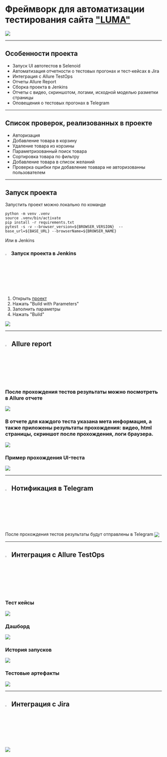 # Фреймворк для автоматизации тестирования сайта  ["LUMA"](https://magento.softwaretestingboard.com/) 

<img align="center" src="https://github.com/Lexzender/luma_UI_test_framework/blob/main/luma_UI_test_framework/pictures/pqJTNJvc6e.png" />

---

## Особенности проекта
* Запуск UI автотестов в Selenoid
* Автоматизация отчетности о тестовых прогонах и тест-кейсах в Jira
* Интеграция с Allure TestOps
* Отчеты Allure Report
* Сборка проекта в Jenkins
* Отчеты с видео, скриншотом, логами, исходной моделью разметки страницы
* Оповещения о тестовых прогонах в Telegram
---
## Список проверок, реализованных в проекте
* Авторизация
* Добавление товара в корзину
* Удаление товара из корзины
* Параметризованный  поиск товара
* Сортировка товара по фильтру
* Добавление товара в список желаний
* Проверка ошибки при добавление тоавара не авторизованны пользователем

 ---
## Запуск проекта
Запустить проект можно локально по команде

```
python -m venv .venv
source .venv/bin/activate
pip install -r requirements.txt
pytest -s -v --browser_version=${BROWSER_VERSION}  --base_url=${BASE_URL} --browserName=${BROWSER_NAME}
```
Или в Jenkins

### <code><img width="3%" title="Jenkins" src="https://github.com/Lexzender/Lexzender/blob/main/images/jenkins-original.svg"></code> Запуск проекта в Jenkins

1) Открыть [проект](https://jenkins.autotests.cloud/job/luma_UI_test_framework/)
2) Нажать "Build with Parameters"
3) Заполнить параметры 
4) Нажать "Build"
<img align="center" src="https://github.com/Lexzender/luma_UI_test_framework/blob/main/luma_UI_test_framework/pictures/jenkins.png" />

---

## <code><img width="3%" title="Allure_Report" src="https://github.com/Lexzender/Lexzender/blob/main/images/Allure_Report.png"></code> Allure report
### После прохождения тестов результаты можно посмотреть в Allure отчете
<img align="center" src="https://github.com/Lexzender/luma_UI_test_framework/blob/main/luma_UI_test_framework/pictures/ALLURE%20REPORT.png" />

### В отчете для каждого теста указана мета информация, а также приложены результаты прохождения: видео, html страницы, скриншот после прохождения, логи браузера.
<img align="center" src="https://github.com/Lexzender/luma_UI_test_framework/blob/main/luma_UI_test_framework/pictures/allure_Behaviors.png" />

### Пример прохождения UI-теста
<img align="center" src="https://github.com/Lexzender/luma_UI_test_framework/blob/main/luma_UI_test_framework/pictures/UI_TEST.gif" />

---
## <code><img width="3%" title="Telegram" src="https://github.com/Lexzender/Lexzender/blob/main/images/tg.png"></code> Нотификация в Telegram
После прохождения тестов результаты будут отправлены в Telegram
<img align="center" src="https://github.com/Lexzender/luma_UI_test_framework/blob/main/luma_UI_test_framework/pictures/Telegram_mF4OU8TK9I.png" />

---
## <code><img width="3%" title="AllureTestOps.png" src="https://github.com/Lexzender/Lexzender/blob/main/images/AllureTestOps.png"></code> Интеграция с Allure TestOps
### Тест кейсы
<img align="center" src="https://github.com/Lexzender/luma_UI_test_framework/blob/main/luma_UI_test_framework/pictures/test%20cases.png" />

### Дашборд
<img align="center" src="https://github.com/Lexzender/luma_UI_test_framework/blob/main/luma_UI_test_framework/pictures/dashboards.png" />

### История запусков
<img align="center" src="https://github.com/Lexzender/luma_UI_test_framework/blob/main/luma_UI_test_framework/pictures/Launches.png" />

### Тестовые артефакты
<img align="center" src="https://github.com/Lexzender/luma_UI_test_framework/blob/main/luma_UI_test_framework/pictures/test_results.png" />

---
## <code><img width="3%" title="Jira.png" src="https://github.com/Lexzender/Lexzender/blob/main/images/jira-original.svg"></code> Интеграция с Jira
<img align="center" src="https://github.com/Lexzender/luma_UI_test_framework/blob/main/luma_UI_test_framework/pictures/Jira.png" />

